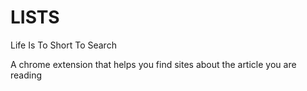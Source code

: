 # LISTS
Life Is To Short To Search

A chrome extension that helps you find sites about the article you are reading
